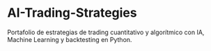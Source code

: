 # AI-Trading-Strategies
Portafolio de estrategias de trading cuantitativo y algorítmico con IA, Machine Learning y backtesting en Python.
